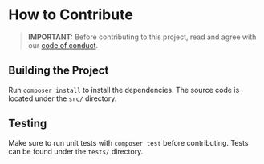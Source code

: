 # How to Contribute

> **IMPORTANT:** Before contributing to this project, read and agree with our [code of conduct](CODE_OF_CONDUCT.md).

## Building the Project

Run `composer install` to install the dependencies. The source code is located under the `src/` directory.

## Testing

Make sure to run unit tests with `composer test` before contributing. Tests can be found under the `tests/` directory.
